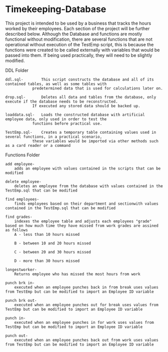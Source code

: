 # Timekeeping-Database
This project is intended to be used by a business that tracks the hours worked by their employees. Each section of the project 
will be further described below. Although the Database and functions are mostly functional without modification, there are
several functions that are not operational without execution of the TestEmp script, this is because the functions were created
to be called externally with variables that would be passed into them. If being used practically, they will need to be slightly modified. 

DDL Folder

	ddl.sql-		This script constructs the database and all of its contained tables, as well as some tables with 
				predetermined data that is used for calculations later on.
				
	drop.sql-		Deletes all data and tables from the database, only execute if the database needs to be reconstructed.
				If executed any stored data should be backed up.
				
	loaddata.sql-	Loads the constructed database with artificial employee data, only used in order to test the
				functions before practical use.
				
	TestEmp.sql-	Creates a temporary table containing values used in several functions, in a practical scenario,
				these variables would be imported via other methods such as a card reader or a command

Functions Folder

	add employee-
		adds an employee with values contained in the scripts that can be modified
		
	delete employee-
		deletes an employee from the database with values contained in the TestEmp.sql that can be modified
		
	find employees-
		finds employees based on their department and sectionwith values contained in the TestEmp.sql that can be modified
		
	find grades-
		indexes the employee table and adjusts each employees "grade" based on how much time they have missed from work grades are assined as follows
		A - less than 10 hours missed
		
		B - between 10 and 20 hours missed
		
		C - between 20 and 30 hours missed
		
		D - more than 30 hours missed
		
	longestworker-
		Returns employee who has missed the most hours from work
		
	punch brk in-
		executed when an employee punches back in from break uses values from TestEmp but can be modified to import an Employee ID variable
		
	punch brk out-
		executed when an employee punches out for break uses values from TestEmp but can be modified to import an Employee ID variable
		
	punch in-
		executed when an employee punches in for work uses values from TestEmp but can be modified to import an Employee ID variable
		
	punch out-
		executed when an employee punches back out from work uses values from TestEmp but can be modified to import an Employee ID variable

